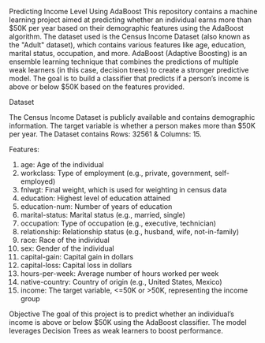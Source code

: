 Predicting Income Level Using AdaBoost
This repository contains a machine learning project aimed at predicting whether an individual earns more than $50K per year based on their demographic features using the AdaBoost algorithm. The dataset used is the Census Income Dataset (also known as the "Adult" dataset), which contains various features like age, education, marital status, occupation, and more.
AdaBoost (Adaptive Boosting) is an ensemble learning technique that combines the predictions of multiple weak learners (in this case, decision trees) to create a stronger predictive model. The goal is to build a classifier that predicts if a person’s income is above or below $50K based on the features provided.

Dataset

The Census Income Dataset is publicly available and contains demographic information. The target variable is whether a person makes more than $50K per year.
The Dataset contains Rows: 32561 & Columns: 15.

Features:
1. age: Age of the individual
2. workclass: Type of employment (e.g., private, government, self-employed)
3. fnlwgt: Final weight, which is used for weighting in census data
4. education: Highest level of education attained
5. education-num: Number of years of education
6. marital-status: Marital status (e.g., married, single)
7. occupation: Type of occupation (e.g., executive, technician)
8. relationship: Relationship status (e.g., husband, wife, not-in-family)
9. race: Race of the individual
10. sex: Gender of the individual
11. capital-gain: Capital gain in dollars
12. capital-loss: Capital loss in dollars
13. hours-per-week: Average number of hours worked per week
14. native-country: Country of origin (e.g., United States, Mexico)
15. income: The target variable, <=50K or >50K, representing the income group

Objective
The goal of this project is to predict whether an individual’s income is above or below $50K using the AdaBoost classifier. The model leverages Decision Trees as weak learners to boost performance.
